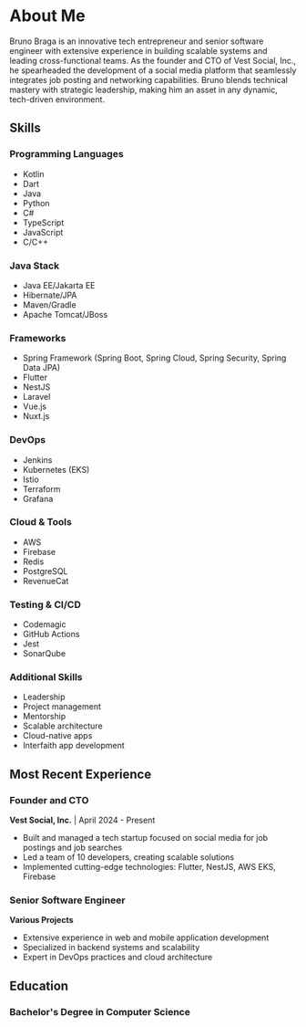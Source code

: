 # <i class="fas fa-user"></i> About Me

Bruno Braga is an innovative tech entrepreneur and senior software engineer with extensive experience in building scalable systems and leading cross-functional teams. As the founder and CTO of Vest Social, Inc., he spearheaded the development of a social media platform that seamlessly integrates job posting and networking capabilities. Bruno blends technical mastery with strategic leadership, making him an asset in any dynamic, tech-driven environment.

## <i class="fas fa-tools"></i> Skills

### <i class="fas fa-code"></i> Programming Languages

- Kotlin
- Dart
- Java
- Python
- C#
- TypeScript
- JavaScript
- C/C++

### <i class="fab fa-java"></i> Java Stack

- Java EE/Jakarta EE
- Hibernate/JPA
- Maven/Gradle
- Apache Tomcat/JBoss

### <i class="fas fa-layer-group"></i> Frameworks

- Spring Framework (Spring Boot, Spring Cloud, Spring Security, Spring Data JPA)
- Flutter
- NestJS
- Laravel
- Vue.js
- Nuxt.js

### <i class="fas fa-server"></i> DevOps

- Jenkins
- Kubernetes (EKS)
- Istio
- Terraform
- Grafana

### <i class="fas fa-cloud"></i> Cloud & Tools

- AWS
- Firebase
- Redis
- PostgreSQL
- RevenueCat

### <i class="fas fa-vial"></i> Testing & CI/CD

- Codemagic
- GitHub Actions
- Jest
- SonarQube

### <i class="fas fa-plus-circle"></i> Additional Skills

- Leadership
- Project management
- Mentorship
- Scalable architecture
- Cloud-native apps
- Interfaith app development

## <i class="fas fa-briefcase"></i> Most Recent Experience

### Founder and CTO

**Vest Social, Inc.** | April 2024 - Present

- Built and managed a tech startup focused on social media for job postings and job searches
- Led a team of 10 developers, creating scalable solutions
- Implemented cutting-edge technologies: Flutter, NestJS, AWS EKS, Firebase

### Senior Software Engineer

**Various Projects**

- Extensive experience in web and mobile application development
- Specialized in backend systems and scalability
- Expert in DevOps practices and cloud architecture

## <i class="fas fa-graduation-cap"></i> Education

### Bachelor's Degree in Computer Science
